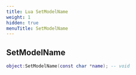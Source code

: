 ```yaml
---
title: Lua SetModelName
weight: 1
hidden: true
menuTitle: SetModelName
---
```

## SetModelName
```lua
object:SetModelName(const char *name); -- void
```